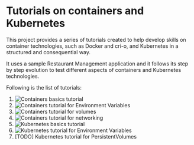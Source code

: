# Tutorials on containers and Kubernetes
This project provides a series of tutorials created to help develop skills on container technologies, such as Docker and cri-o, and Kubernetes in a structured and consequential way. 

It uses a sample Restaurant Management application and it follows its step by step evolution to test different aspects of containers and Kubernetes technologies.

Following is the list of tutorials:
1. ![Containers basics tutorial](https://github.com/robipozzi/container-kubernetes-tutorials/tree/master/1-container_basics)
2. ![Containers tutorial for Environment Variables](https://github.com/robipozzi/container-kubernetes-tutorials/tree/master/2-container_environment)
3. ![Containers tutorial for volumes](https://github.com/robipozzi/container-kubernetes-tutorials/tree/master/3-container_volumes)
4. ![Containers tutorial for networking](https://github.com/robipozzi/container-kubernetes-tutorials/tree/master/4-container_network)
5. ![Kubernetes basics tutorial](https://github.com/robipozzi/container-kubernetes-tutorials/tree/master/5-k8_basics)
6. ![Kubernetes tutorial for Environment Variables](https://github.com/robipozzi/container-kubernetes-tutorials/tree/master/6-k8_environment)
7. [TODO] Kubernetes tutorial for PersistentVolumes